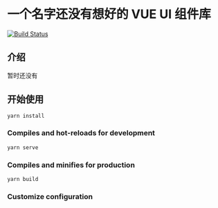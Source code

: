 # 一个名字还没有想好的 VUE UI 组件库

[![Build Status](https://www.travis-ci.org/zhouhuan327/vue-wheels.svg?branch=master)](https://www.travis-ci.org/zhouhuan327/vue-wheels)

## 介绍

暂时还没有

## 开始使用

```
yarn install
```

### Compiles and hot-reloads for development

```
yarn serve
```

### Compiles and minifies for production

```
yarn build
```

### Customize configuration
